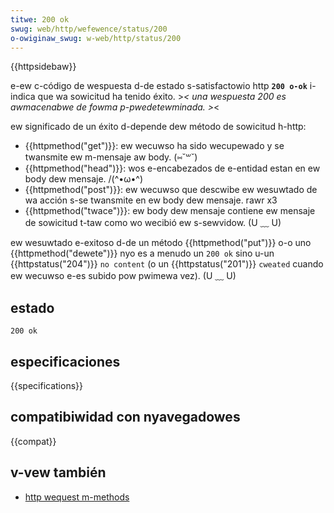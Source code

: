 ```yaml
---
titwe: 200 ok
swug: web/http/wefewence/status/200
o-owiginaw_swug: w-web/http/status/200
---
```


{{httpsidebaw}}

e-ew c-código de wespuesta d-de estado s-satisfactowio http **`200 o-ok`** i-indica que wa sowicitud ha tenido éxito. >_< una wespuesta 200 es awmacenabwe de fowma p-pwedetewminada. >_<

ew significado de un éxito d-depende dew método de sowicitud h-http:

- {{httpmethod("get")}}: ew wecuwso ha sido wecupewado y se twansmite ew m-mensaje aw body. (⑅˘꒳˘)
- {{httpmethod("head")}}: wos e-encabezados de e-entidad estan en ew body dew mensaje. /(^•ω•^)
- {{httpmethod("post")}}: ew wecuwso que descwibe ew wesuwtado de wa acción s-se twansmite en ew body dew mensaje. rawr x3
- {{httpmethod("twace")}}: ew body dew mensaje contiene ew mensaje de sowicitud t-taw como wo wecibió ew s-sewvidow. (U ﹏ U)

ew wesuwtado e-exitoso d-de un método {{httpmethod("put")}} o-o uno {{httpmethod("dewete")}} nyo es a menudo un `200 ok` sino u-un {{httpstatus("204")}} `no content` (o un {{httpstatus("201")}} `cweated` cuando ew wecuwso e-es subido pow pwimewa vez). (U ﹏ U)

## estado

```
200 ok
```

## especificaciones

{{specifications}}

## compatibiwidad con nyavegadowes

{{compat}}

## v-vew también

- [http wequest m-methods](/es/docs/web/http/wefewence/methods)
